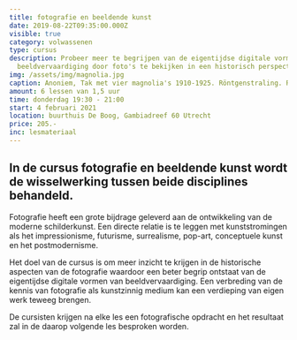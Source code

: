 ```yaml
---
title: fotografie en beeldende kunst
date: 2019-08-22T09:35:00.000Z
visible: true
category: volwassenen
type: cursus
description: Probeer meer te begrijpen van de eigentijdse digitale vormen van
  beeldvervaardiging door foto's te bekijken in een historisch perspectief.
img: /assets/img/magnolia.jpg
caption: Anoniem, Tak met vier magnolia's 1910-1925. Röntgenstraling. Rijksmuseum
amount: 6 lessen van 1,5 uur
time: donderdag 19:30 - 21:00
start: 4 februari 2021
location: buurthuis De Boog, Gambiadreef 60 Utrecht
price: 205.-
inc: lesmateriaal
---
```


## In de cursus fotografie en beeldende kunst wordt de wisselwerking tussen beide disciplines behandeld.

Fotografie heeft een grote bijdrage geleverd aan de ontwikkeling van de moderne schilderkunst. Een directe relatie is te leggen met kunststromingen als het impressionisme, futurisme, surrealisme, pop-art, conceptuele kunst en het postmodernisme.

Het doel van de cursus is om meer inzicht te krijgen in de historische aspecten van de fotografie waardoor een beter begrip ontstaat van de eigentijdse digitale vormen van beeldvervaardiging. Een verbreding van de kennis van fotografie als kunstzinnig medium kan een verdieping van eigen werk teweeg brengen. 

De cursisten krijgen na elke les een fotografische opdracht en het resultaat zal in de daarop volgende les besproken worden.
